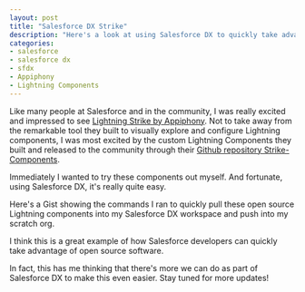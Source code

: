 ```yaml
---
layout: post
title: "Salesforce DX Strike"
description: "Here's a look at using Salesforce DX to quickly take advantage of Appiphony's Lightning Strike components in a Salesforce DX project."
categories: 
- salesforce
- salesforce dx
- sfdx
- Appiphony
- Lightning Components
---
```


Like many people at Salesforce and in the community, I was really excited and impressed to see [Lightning Strike by Appiphony](http://www.lightningstrike.io/). Not to take away from the remarkable tool they built to visually explore and configure Lightning components, I was most excited by the custom Lightning Components they built and released to the community through their [Github repository Strike-Components](https://github.com/appiphony/Strike-Components).

Immediately I wanted to try these components out myself. And fortunate, using Salesforce DX, it's really quite easy.

Here's a Gist showing the commands I ran to quickly pull these open source Lightning components into my Salesforce DX workspace and push into my scratch org.

<script src="https://gist.github.com/wadewegner/d156fe0e86971fac23d17977cc99374b.js"></script>

I think this is a great example of how Salesforce developers can quickly take advantage of open source software.

In fact, this has me thinking that there's more we can do as part of Salesforce DX to make this even easier. Stay tuned for more updates! 